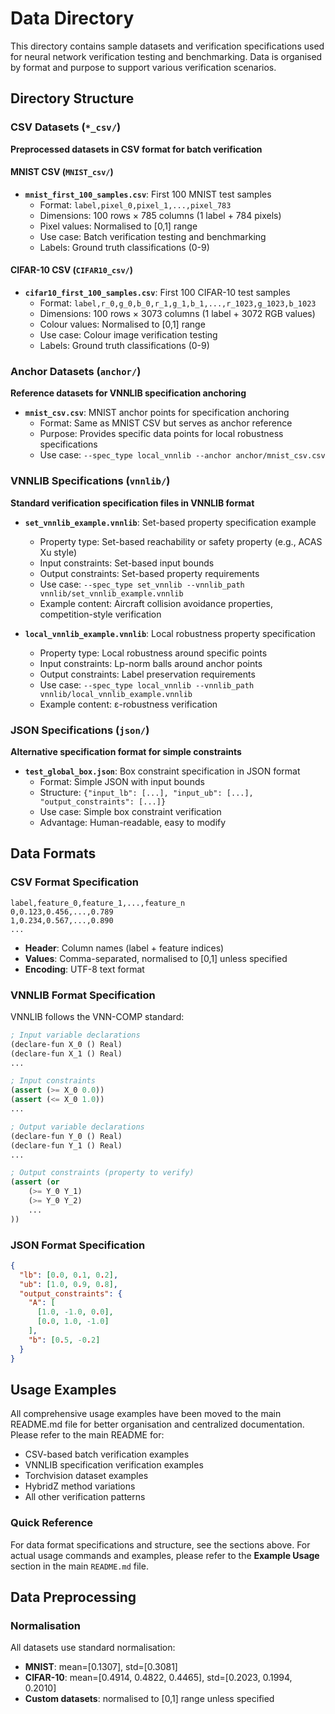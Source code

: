 # Data Directory

This directory contains sample datasets and verification specifications used for neural network verification testing and benchmarking. Data is organised by format and purpose to support various verification scenarios.

## Directory Structure

### CSV Datasets (`*_csv/`)
**Preprocessed datasets in CSV format for batch verification**

#### MNIST CSV (`MNIST_csv/`)
- **`mnist_first_100_samples.csv`**: First 100 MNIST test samples
  - Format: `label,pixel_0,pixel_1,...,pixel_783`
  - Dimensions: 100 rows × 785 columns (1 label + 784 pixels)
  - Pixel values: Normalised to [0,1] range
  - Use case: Batch verification testing and benchmarking
  - Labels: Ground truth classifications (0-9)

#### CIFAR-10 CSV (`CIFAR10_csv/`)
- **`cifar10_first_100_samples.csv`**: First 100 CIFAR-10 test samples
  - Format: `label,r_0,g_0,b_0,r_1,g_1,b_1,...,r_1023,g_1023,b_1023`
  - Dimensions: 100 rows × 3073 columns (1 label + 3072 RGB values)
  - Colour values: Normalised to [0,1] range
  - Use case: Colour image verification testing
  - Labels: Ground truth classifications (0-9)

### Anchor Datasets (`anchor/`)
**Reference datasets for VNNLIB specification anchoring**

- **`mnist_csv.csv`**: MNIST anchor points for specification anchoring
  - Format: Same as MNIST CSV but serves as anchor reference
  - Purpose: Provides specific data points for local robustness specifications
  - Use case: `--spec_type local_vnnlib --anchor anchor/mnist_csv.csv`

### VNNLIB Specifications (`vnnlib/`)
**Standard verification specification files in VNNLIB format**

- **`set_vnnlib_example.vnnlib`**: Set-based property specification example
  - Property type: Set-based reachability or safety property (e.g., ACAS Xu style)
  - Input constraints: Set-based input bounds
  - Output constraints: Set-based property requirements
  - Use case: `--spec_type set_vnnlib --vnnlib_path vnnlib/set_vnnlib_example.vnnlib`
  - Example content: Aircraft collision avoidance properties, competition-style verification

- **`local_vnnlib_example.vnnlib`**: Local robustness property specification
  - Property type: Local robustness around specific points
  - Input constraints: Lp-norm balls around anchor points
  - Output constraints: Label preservation requirements
  - Use case: `--spec_type local_vnnlib --vnnlib_path vnnlib/local_vnnlib_example.vnnlib`
  - Example content: ε-robustness verification

### JSON Specifications (`json/`)
**Alternative specification format for simple constraints**

- **`test_global_box.json`**: Box constraint specification in JSON format
  - Format: Simple JSON with input bounds
  - Structure: `{"input_lb": [...], "input_ub": [...], "output_constraints": [...]}`
  - Use case: Simple box constraint verification
  - Advantage: Human-readable, easy to modify

## Data Formats

### CSV Format Specification
```
label,feature_0,feature_1,...,feature_n
0,0.123,0.456,...,0.789
1,0.234,0.567,...,0.890
...
```
- **Header**: Column names (label + feature indices)
- **Values**: Comma-separated, normalised to [0,1] unless specified
- **Encoding**: UTF-8 text format

### VNNLIB Format Specification
VNNLIB follows the VNN-COMP standard:
```lisp
; Input variable declarations
(declare-fun X_0 () Real)
(declare-fun X_1 () Real)
...

; Input constraints
(assert (>= X_0 0.0))
(assert (<= X_0 1.0))
...

; Output variable declarations  
(declare-fun Y_0 () Real)
(declare-fun Y_1 () Real)
...

; Output constraints (property to verify)
(assert (or
    (>= Y_0 Y_1)
    (>= Y_0 Y_2)
    ...
))
```

### JSON Format Specification
```json
{
  "lb": [0.0, 0.1, 0.2],
  "ub": [1.0, 0.9, 0.8],
  "output_constraints": {
    "A": [
      [1.0, -1.0, 0.0],
      [0.0, 1.0, -1.0]
    ],
    "b": [0.5, -0.2]
  }
}
```

## Usage Examples

All comprehensive usage examples have been moved to the main README.md file for better organisation and centralized documentation. Please refer to the main README for:

- CSV-based batch verification examples
- VNNLIB specification verification examples  
- Torchvision dataset examples
- HybridZ method variations
- All other verification patterns

### Quick Reference

For data format specifications and structure, see the sections above. For actual usage commands and examples, please refer to the **Example Usage** section in the main `README.md` file.

## Data Preprocessing

### Normalisation
All datasets use standard normalisation:
- **MNIST**: mean=[0.1307], std=[0.3081]
- **CIFAR-10**: mean=[0.4914, 0.4822, 0.4465], std=[0.2023, 0.1994, 0.2010]
- **Custom datasets**: normalised to [0,1] range unless specified

